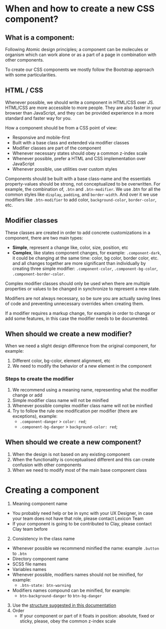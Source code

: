 # When and how to create a new CSS component?

## What is a component:

Following Atomic design principles; a component can be molecules or organism which can work alone or as a part of a page in combination with other components.

To create our CSS components we mostly follow the Bootstrap approach with some particularities.

## HTML / CSS

Whenever possible, we should write a component in HTML/CSS over JS. HTML/CSS are more accessible to more people. They are also faster in your browser than JavaScript, and they can be provided experience in a more standard and faster way for you.

How a component should be from a CSS point of view:

- Responsive and mobile-first
- Built with a base class and extended via modifier classes
- Modifier classes are part of the component
- Whenever necessary states should obey a common z-index scale
- Whenever possible, prefer a HTML and CSS implementation over JavaScript
- Whenever possible, use utilities over custom styles

Components should be built with a base class-name and the essentials property-values should be strong, not conceptualized to be overwritten. For example, the combination of, `.btn` and `.btn-modifier`. We use .btn for all the common styles like `display`, `padding`, and `border-width`. And over it we use modifiers like `.btn-modifier` to add color, `background-color`, `border-color`, etc.

## Modifier classes

These classes are created in order to add concrete customizations in a component, there are two main types:

- **Simple**, represent a change like, color, size, position, etc
- **Complex**, like states component changes, for example: `.component-dark`, it could be changing at the same time: color, bg color, border color, etc. and all changes together are more significant than individually by creating three simple modifier: `.component-color`, `.component-bg-color`, `.component-border-color`.

Complex modifier classes should only be used when there are multiple properties or values to be changed in synchronize to represent a new state.

Modifiers are not always necessary, so be sure you are actually saving lines of code and preventing unnecessary overrides when creating them.

If a modifier requires a markup change, for example in order to change or add some features, in this case the modifier needs to be documented.

## When should we create a new modifier?

When we need a slight design difference from the original component, for example:

1. Different color, bg-color, element alignment, etc
2. We need to modify the behavior of a new element in the component

### Steps to create the modifier

1. We recommend using a meaning name, representing what the modifier change or add
2. Simple modifier class name will not be minified
3. Whenever possible complex modifier class name will not be minified
4. Try to follow the rule one modification per modifier (there are exceptions), example:
    - `.component-danger` > `color: red`;
    - `.component-bg-danger` > `background-color: red`;

## When should we create a new component?

1. When the design is not based on any existing component
2. When the functionality is conceptualised different and this can create confusion with other components
3. When we need to modify most of the main base component class

# Creating a component

1. Meaning component name
  - You probably need help or be in sync with your UX Designer, in case your team does not have that role, please contact Lexicon Team
  - If your component is going to be contributed to Clay, please contact Clay team before
2. Consistency in the class name
  - Whenever possible we recommend minified the name: example `.button` to `.btn`
  - Directory component name
  - SCSS file names
  - Variables names
  - Whenever possible, modifiers names should not be minified, for example:
    - `.btn-state: btn-warning`
  - Modifiers names compound can be minified, for example:
    - `btn-background-danger` to `btn-bg-danger`
3. Use the [structure suggested in this documentation](http://)
4. Order
    - If your component or part of it floats in position: absolute, fixed or sticky, please, obey the common z-index scale